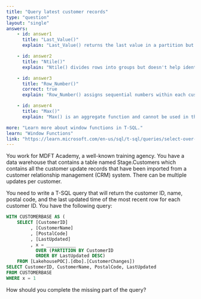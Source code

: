 ```yaml
---
title: "Query latest customer records"
type: "question" 
layout: "single"
answers:
    - id: answer1
      title: "Last_Value()"
      explain: "Last_Value() returns the last value in a partition but doesn't help identify the most recent row per customer."

    - id: answer2
      title: "Ntile()"
      explain: "Ntile() divides rows into groups but doesn't help identify the most recent row per customer."

    - id: answer3
      title: "Row_Number()"
      correct: true
      explain: "Row_Number() assigns sequential numbers within each customer partition ordered by LastUpdated DESC, allowing us to identify the most recent row with WHERE x = 1."

    - id: answer4
      title: "Max()"
      explain: "Max() is an aggregate function and cannot be used in this window function context to identify the most recent row."

more: "Learn more about window functions in T-SQL."
learn: "Window Functions"
link: "https://learn.microsoft.com/en-us/sql/t-sql/queries/select-over-clause-transact-sql?view=fabric"
---
```

You work for MDFT Academy, a well-known training agency. You have a data warehouse that contains a table named Stage.Customers which contains all the customer update records that have been imported from a customer relationship management (CRM) system. There can be multiple updates per customer.

You need to write a T-SQL query that will return the customer ID, name, postal code, and the last updated time of the most recent row for each customer ID. You have the following query:

```sql
WITH CUSTOMERBASE AS (
    SELECT [CustomerID]
         , [CustomerName]
         , [PostalCode]
         , [LastUpdated]
         , x = ___________ 
           OVER (PARTITION BY CustomerID 
           ORDER BY LastUpdated DESC)
    FROM [LakehousePOC].[dbo].[CustomerChanges])
SELECT CustomerID, CustomerName, PostalCode, LastUpdated 
FROM CUSTOMERBASE
WHERE x = 1
```

How should you complete the missing part of the query?

